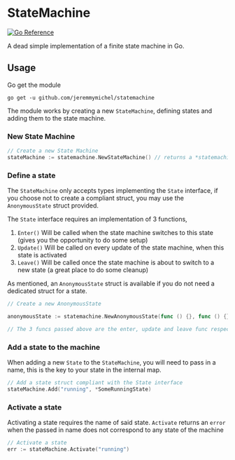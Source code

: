 # StateMachine

[![Go Reference](https://pkg.go.dev/badge/github.com/jeremymichel/statemachine.svg)](https://pkg.go.dev/github.com/jeremymichel/statemachine)

A dead simple implementation of a finite state machine in Go.

## Usage

Go get the module 
```shell
go get -u github.com/jeremmymichel/statemachine
```
The module works by creating a new `StateMachine`, defining states and adding them to the state machine.

### New State Machine

```go
// Create a new State Machine
stateMachine := statemachine.NewStateMachine() // returns a *statemachine.StateMachine type
```

### Define a state

The `StateMachine` only accepts types implementing the `State` interface, if you choose not to create a compliant struct, you may use the `AnonymousState` struct provided.

The `State` interface requires an implementation of 3 functions,
1. `Enter()` Will be called when the state machine switches to this state (gives you the opportunity to do some setup)
2. `Update()` Will be called on every update of the state machine, when this state is activated
3. `Leave()` Will be called once the state machine is about to switch to a new state (a great place to do some cleanup)

As mentioned, an `AnonymousState` struct is available if you do not need a dedicated struct for a state.

```go
// Create a new AnonymousState

anonymousState := statemachine.NewAnonymousState(func () {}, func () {}, func () {})

// The 3 funcs passed above are the enter, update and leave func respectively, if you do not need one or any of them, just pass in nil
```

### Add a state to the machine

When adding a new `State` to the `StateMachine`, you will need to pass in a name, this is the key to your state in the internal map.

```go
// Add a state struct compliant with the State interface
stateMachine.Add("running", *SomeRunningState)
```

### Activate a state

Activating a state requires the name of said state. `Activate` returns an `error` when the passed in name does not correspond to any state of the machine

```go
// Activate a state
err := stateMachine.Activate("running")
```
